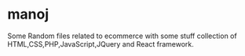 # manoj
Some Random files related to ecommerce with some stuff collection of HTML,CSS,PHP,JavaScript,JQuery and React framework.
